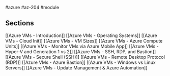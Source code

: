 #azure #az-204 #module 

## Sections
[[Azure VMs - Introduction]]
[[Azure VMs - Operating Systems]]
[[Azure VMs - Cloud Init]]
[[Azure VMs - VM Sizes]]
[[Azure VMs - Azure Compute Units]]
[[Azure VMs - Monitor VMs via Azure Mobile App]]
[[Azure VMs - Hyper-V and Generation 1 vs 2]]
[[Azure VMs - SSH, RDP, and Bastion]]
[[Azure VMs - Secure Shell (SSH)]]
[[Azure VMs - Remote Desktop Protocol (RDP)]]
[[Azure VMs - Azure Bastion]]
[[Azure VMs - Windows vs Linux Servers]]
[[Azure VMs - Update Management & Azure Automation]]